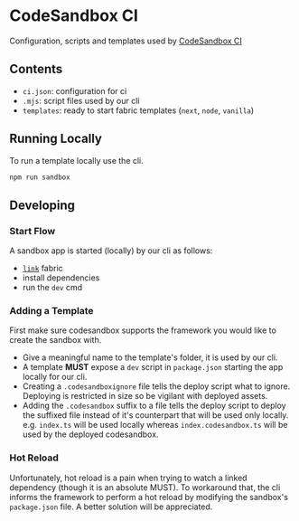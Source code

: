 # CodeSandbox CI

Configuration, scripts and templates used by [CodeSandbox CI](https://codesandbox.io/docs/ci)

## Contents

- `ci.json`: configuration for ci
- `.mjs`: script files used by our cli
- `templates`: ready to start fabric templates (`next`, `node`, `vanilla`)

## Running Locally

To run a template locally use the cli.

```bash
npm run sandbox
```

## Developing

### Start Flow

A sandbox app is started (locally) by our cli as follows:

- [`link`](https://docs.npmjs.com/cli/v8/commands/npm-link) fabric
- install dependencies
- run the `dev` cmd

### Adding a Template

First make sure codesandbox supports the framework you would like to create the sandbox with.

- Give a meaningful name to the template's folder, it is used by our cli.
- A template **MUST** expose a `dev` script in `package.json` starting the app locally for our cli.
- Creating a `.codesandboxignore` file tells the deploy script what to ignore. Deploying is restricted in size so be vigilant with deployed assets.
- Adding the `.codesandbox` suffix to a file tells the deploy script to deploy the suffixed file instead of it's counterpart that will be used only locally. e.g. `index.ts` will be used locally whereas `index.codesandbox.ts` will be used by the deployed codesandbox.

### Hot Reload

Unfortunately, hot reload is a pain when trying to watch a linked dependency (though it is an absolute MUST).
To workaround that, the cli informs the framework to perform a hot reload by modifying the sandbox's `package.json` file.
A better solution will be appreciated.
